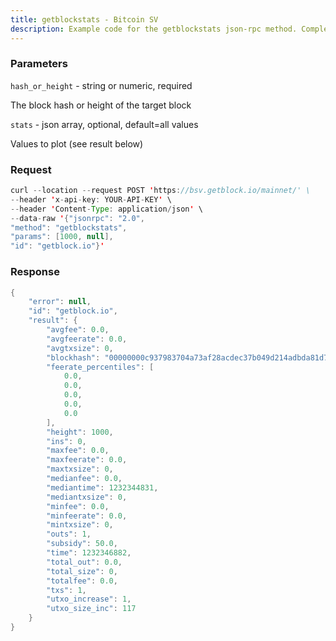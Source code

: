 ```yaml
---
title: getblockstats - Bitcoin SV
description: Example code for the getblockstats json-rpc method. Сomplete guide on how to use getblockstats json-rpc in GetBlock.io Web3 documentation.
---
```


### Parameters


`hash_or_height` - string or numeric, required

The block hash or height of the target block

`stats` - json array, optional, default=all values

Values to plot (see result below)

### Request

``` java
curl --location --request POST 'https://bsv.getblock.io/mainnet/' \ 
--header 'x-api-key: YOUR-API-KEY' \ 
--header 'Content-Type: application/json' \ 
--data-raw '{"jsonrpc": "2.0",
"method": "getblockstats",
"params": [1000, null],
"id": "getblock.io"}'
```

###  Response

``` java
{
    "error": null,
    "id": "getblock.io",
    "result": {
        "avgfee": 0.0,
        "avgfeerate": 0.0,
        "avgtxsize": 0,
        "blockhash": "00000000c937983704a73af28acdec37b049d214adbda81d7e2a3dd146f6ed09",
        "feerate_percentiles": [
            0.0,
            0.0,
            0.0,
            0.0,
            0.0
        ],
        "height": 1000,
        "ins": 0,
        "maxfee": 0.0,
        "maxfeerate": 0.0,
        "maxtxsize": 0,
        "medianfee": 0.0,
        "mediantime": 1232344831,
        "mediantxsize": 0,
        "minfee": 0.0,
        "minfeerate": 0.0,
        "mintxsize": 0,
        "outs": 1,
        "subsidy": 50.0,
        "time": 1232346882,
        "total_out": 0.0,
        "total_size": 0,
        "totalfee": 0.0,
        "txs": 1,
        "utxo_increase": 1,
        "utxo_size_inc": 117
    }
}
```

